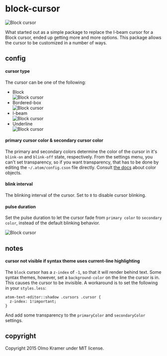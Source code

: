 # block-cursor

![Block cursor](https://raw.githubusercontent.com/olmokramer/atom-block-cursor/master/cursor-block.png)

What started out as a simple package to replace the I-beam cursor for a Block cursor, ended up getting more and more options. This package allows the cursor to be customized in a number of ways.

## config

#### cursor type

The cursor can be one of the following:
* Block <br>![Block cursor](https://raw.githubusercontent.com/olmokramer/atom-block-cursor/master/cursor-block.png)
* Bordered-box <br>![Block cursor](https://raw.githubusercontent.com/olmokramer/atom-block-cursor/master/cursor-bordered-box.png)
* I-beam <br>![Block cursor](https://raw.githubusercontent.com/olmokramer/atom-block-cursor/master/cursor-i-beam.png)
* Underline <br>![Block cursor](https://raw.githubusercontent.com/olmokramer/atom-block-cursor/master/cursor-underline.png)

#### primary cursor color & secondary cursor color

The primary and secondary colors determine the color of the cursor in it's `blink-on` and `blink-off` state, respectively. From the settings menu, you can't set transparency, so if you want transparency, that has to be done by editing the `~/.atom/config.cson` file directly. Consult [the docs](https://atom.io/docs/api/latest/Config#color) about color objects.

#### blink interval

The blinking interval of the cursor. Set to `0` to disable cursor blinking.

#### pulse duration

Set the pulse duration to let the cursor fade from `primary color` to `secondary color`, instead of the default blinking behavior.

![Block cursor](https://raw.githubusercontent.com/olmokramer/atom-block-cursor/master/cursor-pulse.gif)

## notes

#### cursor not visible if syntax theme uses current-line highlighting

The `block` cursor has a `z-index` of `-1`, so that it will render behind text. Some syntax themes, however, set a `background-color` on the line the cursor is in. This causes the cursor to be invisible. A workaround is to set the following in your `styles.less`:

```csss
atom-text-editor::shadow .cursors .cursor {
  z-index: 1!important;
}
```

And add some transparency to the `primaryColor` and `secondaryColor` settings.

## copyright

Copyright 2015 Olmo Kramer under MIT license.